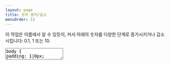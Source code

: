 ```yaml
---
layout: page
title: 숫자 증가/감소
menuOrder: 12
---
```


이 작업은 이름에서 알 수 있듯이, 커서 아래의 숫자를 다양한 단계로 증가시키거나 감소시킵니다: 0.1, 1 또는 10.
<textarea class="movie-def">
body {
padding: 1|0px;
line-height: 1.7;
width: 100%;
}
@@@
run: {command: 'emmet.increment_number_by_1', times: 6} ::: “1씩 증가” (Ctrl-↑)<br />“1씩 감소” (Ctrl-↓)
wait: 1000
moveTo: 2:20
wait: 1000
run: {command: 'emmet.increment_number_by_01', times: 6} ::: “0.1씩 증가” (Ctrl-Alt-↑)<br />“0.1씩 감소” (Ctrl-Alt-↓)
wait: 1000
moveTo: 3:12
run: {command: 'emmet.increment_number_by_10', times: 6} ::: “10씩 증가” (Shift-Ctrl-↑)<br />“10씩 감소” (Shift-Ctrl-↓)
@@@
mode: text/css
</textarea>
